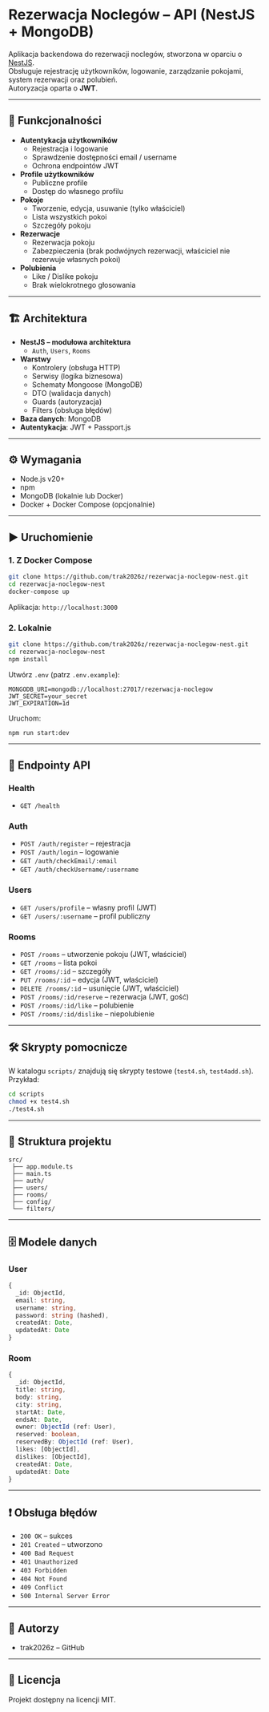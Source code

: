 # Rezerwacja Noclegów – API (NestJS + MongoDB)

Aplikacja backendowa do rezerwacji noclegów, stworzona w oparciu o [NestJS](https://nestjs.com/).  
Obsługuje rejestrację użytkowników, logowanie, zarządzanie pokojami, system rezerwacji oraz polubień.  
Autoryzacja oparta o **JWT**.

---

## 🚀 Funkcjonalności

- **Autentykacja użytkowników**
  - Rejestracja i logowanie
  - Sprawdzenie dostępności email / username
  - Ochrona endpointów JWT
- **Profile użytkowników**
  - Publiczne profile
  - Dostęp do własnego profilu
- **Pokoje**
  - Tworzenie, edycja, usuwanie (tylko właściciel)
  - Lista wszystkich pokoi
  - Szczegóły pokoju
- **Rezerwacje**
  - Rezerwacja pokoju
  - Zabezpieczenia (brak podwójnych rezerwacji, właściciel nie rezerwuje własnych pokoi)
- **Polubienia**
  - Like / Dislike pokoju
  - Brak wielokrotnego głosowania

---

## 🏗 Architektura

- **NestJS – modułowa architektura**
  - `Auth`, `Users`, `Rooms`
- **Warstwy**
  - Kontrolery (obsługa HTTP)
  - Serwisy (logika biznesowa)
  - Schematy Mongoose (MongoDB)
  - DTO (walidacja danych)
  - Guards (autoryzacja)
  - Filters (obsługa błędów)
- **Baza danych**: MongoDB
- **Autentykacja**: JWT + Passport.js

---

## ⚙️ Wymagania

- Node.js v20+
- npm
- MongoDB (lokalnie lub Docker)
- Docker + Docker Compose (opcjonalnie)

---

## ▶️ Uruchomienie

### 1. Z Docker Compose
```bash
git clone https://github.com/trak2026z/rezerwacja-noclegow-nest.git
cd rezerwacja-noclegow-nest
docker-compose up
```
Aplikacja: `http://localhost:3000`

### 2. Lokalnie
```bash
git clone https://github.com/trak2026z/rezerwacja-noclegow-nest.git
cd rezerwacja-noclegow-nest
npm install
```

Utwórz `.env` (patrz `.env.example`):
```env
MONGODB_URI=mongodb://localhost:27017/rezerwacja-noclegow
JWT_SECRET=your_secret
JWT_EXPIRATION=1d
```

Uruchom:
```bash
npm run start:dev
```

---

## 📡 Endpointy API

### Health
- `GET /health`

### Auth
- `POST /auth/register` – rejestracja
- `POST /auth/login` – logowanie
- `GET /auth/checkEmail/:email`
- `GET /auth/checkUsername/:username`

### Users
- `GET /users/profile` – własny profil (JWT)
- `GET /users/:username` – profil publiczny

### Rooms
- `POST /rooms` – utworzenie pokoju (JWT, właściciel)
- `GET /rooms` – lista pokoi
- `GET /rooms/:id` – szczegóły
- `PUT /rooms/:id` – edycja (JWT, właściciel)
- `DELETE /rooms/:id` – usunięcie (JWT, właściciel)
- `POST /rooms/:id/reserve` – rezerwacja (JWT, gość)
- `POST /rooms/:id/like` – polubienie
- `POST /rooms/:id/dislike` – niepolubienie

---

## 🛠 Skrypty pomocnicze

W katalogu `scripts/` znajdują się skrypty testowe (`test4.sh`, `test4add.sh`).  
Przykład:
```bash
cd scripts
chmod +x test4.sh
./test4.sh
```

---

## 📂 Struktura projektu

```
src/
 ├── app.module.ts
 ├── main.ts
 ├── auth/
 ├── users/
 ├── rooms/
 ├── config/
 └── filters/
```

---

## 🗄 Modele danych

### User
```ts
{
  _id: ObjectId,
  email: string,
  username: string,
  password: string (hashed),
  createdAt: Date,
  updatedAt: Date
}
```

### Room
```ts
{
  _id: ObjectId,
  title: string,
  body: string,
  city: string,
  startAt: Date,
  endsAt: Date,
  owner: ObjectId (ref: User),
  reserved: boolean,
  reservedBy: ObjectId (ref: User),
  likes: [ObjectId],
  dislikes: [ObjectId],
  createdAt: Date,
  updatedAt: Date
}
```

---

## ❗ Obsługa błędów

- `200 OK` – sukces
- `201 Created` – utworzono
- `400 Bad Request`
- `401 Unauthorized`
- `403 Forbidden`
- `404 Not Found`
- `409 Conflict`
- `500 Internal Server Error`

---

## 👤 Autorzy

- trak2026z – GitHub

---

## 📜 Licencja

Projekt dostępny na licencji MIT.

